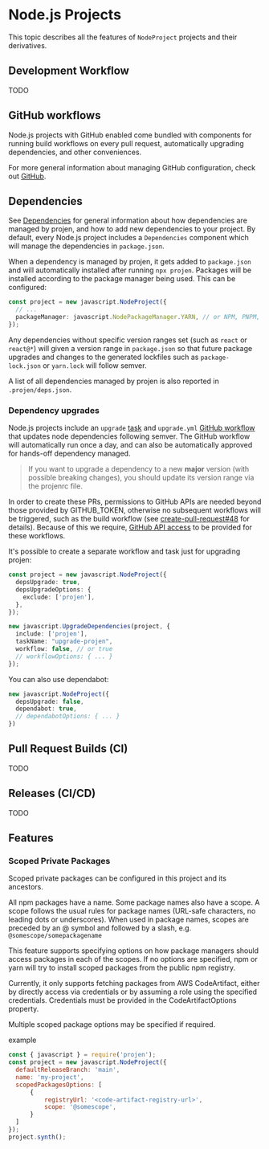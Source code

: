 # Node.js Projects

This topic describes all the features of `NodeProject` projects and their
derivatives.

## Development Workflow

TODO

## GitHub workflows

Node.js projects with GitHub enabled come bundled with components for running
build workflows on every pull request, automatically upgrading dependencies, and
other conveniences.

For more general information about managing GitHub configuration, check out
[GitHub](./github.md).

## Dependencies

See [Dependencies](#dependencies) for general information about how dependencies
are managed by projen, and how to add new dependencies to your project. By
default, every Node.js project includes a `Dependencies` component which will
manage the dependencies in `package.json`.

When a dependency is managed by projen, it gets added to `package.json` and will
automatically installed after running `npx projen`. Packages will be installed
according to the package manager being used. This can be configured:

```ts
const project = new javascript.NodeProject({
  // ...
  packageManager: javascript.NodePackageManager.YARN, // or NPM, PNPM, etc.
});
```

Any dependencies without specific version ranges set (such as `react` or
`react@*`) will given a version range in `package.json` so that future package
upgrades and changes to the generated lockfiles such as `package-lock.json` or
`yarn.lock` will follow semver.

A list of all dependencies managed by projen is also reported in
`.projen/deps.json`.

### Dependency upgrades

Node.js projects include an `upgrade` [task] and `upgrade.yml` [GitHub workflow]
that updates node dependencies following semver. The GitHub workflow will
automatically run once a day, and can also be automatically approved for
hands-off dependency managed.

> If you want to upgrade a dependency to a new **major** version (with possible
> breaking changes), you should update its version range via the projenrc file.

In order to create these PRs, permissions to GitHub APIs are needed beyond those
provided by GITHUB_TOKEN, otherwise no subsequent workflows will be triggered,
such as the build workflow (see [create-pull-request#48] for details). Because
of this we require, [GitHub API access] to be provided for these workflows.

It's possible to create a separate workflow and task just for upgrading projen:

```ts
const project = new javascript.NodeProject({
  depsUpgrade: true,
  depsUpgradeOptions: {
    exclude: ['projen'],
  },
});

new javascript.UpgradeDependencies(project, {
  include: ['projen'],
  taskName: "upgrade-projen",
  workflow: false, // or true
  // workflowOptions: { ... }
});
```

You can also use dependabot:

```ts
new javascript.NodeProject({
  depsUpgrade: false,
  dependabot: true,
  // dependabotOptions: { ... }
})
```

[task]: ./tasks.md
[GitHub workflow]: ./github.md#workflows
[create-pull-request#48]: https://github.com/peter-evans/create-pull-request/issues/48
[GitHub API access]: ./github.md#github-api-access

## Pull Request Builds (CI)

TODO

## Releases (CI/CD)

TODO

## Features

### Scoped Private Packages

Scoped private packages can be configured in this project and its ancestors.

All npm packages have a name. Some package names also have a scope. A scope follows the usual rules for package names (URL-safe characters, no leading dots or underscores). When used in package names, scopes are preceded by an @ symbol and followed by a slash, e.g. `@somescope/somepackagename`

This feature supports specifying options on how package managers should access packages in each of the scopes. If no options are specified, npm or yarn will try to install scoped packages from the public npm registry.

Currently, it only supports fetching packages from AWS CodeArtifact, either by directly access via credentials or by assuming a role using the specified credentials. Credentials must be provided in the CodeArtifactOptions property.

Multiple scoped package options may be specified if required.

example
```js
const { javascript } = require('projen');
const project = new javascript.NodeProject({
  defaultReleaseBranch: 'main',
  name: 'my-project',
  scopedPackagesOptions: [
      {
          registryUrl: '<code-artifact-registry-url>',
          scope: '@somescope',
      }
  ]
});
project.synth();
```